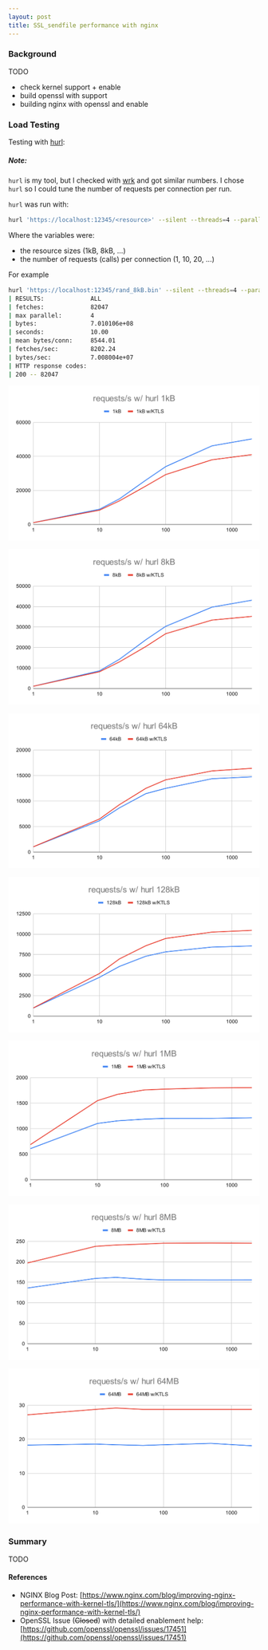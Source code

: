 ```yaml
---
layout: post
title: SSL_sendfile performance with nginx
---
```


### Background

TODO

- check kernel support + enable
- build openssl with support
- building nginx with openssl and enable

### Load Testing

Testing with [hurl](https://github.com/edgio/hurl):

##### Note:

`hurl` is my tool, but I checked with [wrk](https://github.com/wg/wrk) and got similar numbers.  I chose `hurl` so I could tune the number of requests per connection per run.

`hurl` was run with:
```sh
hurl 'https://localhost:12345/<resource>' --silent --threads=4 --parallel=4 --seconds=10 --calls=<num_calls>
```
Where the variables were:
- the resource sizes (1kB, 8kB, ...)
- the number of requests (calls) per connection (1, 10, 20, ...)

For example
```sh
hurl 'https://localhost:12345/rand_8kB.bin' --silent --threads=4 --parallel=4 --seconds=10 --calls=10
| RESULTS:             ALL
| fetches:             82047
| max parallel:        4
| bytes:               7.010106e+08
| seconds:             10.00
| mean bytes/conn:     8544.01
| fetches/sec:         8202.24
| bytes/sec:           7.008004e+07
| HTTP response codes: 
| 200 -- 82047
```

![img](https://github.com/tinselcity/tinselcity.github.io/blob/master/images/blog/2023_2_21_SSL_sendfile/requests_s_w_hurl_1kB.svg?raw=true "Requests/s 1kB")

![img](https://github.com/tinselcity/tinselcity.github.io/blob/master/images/blog/2023_2_21_SSL_sendfile/requests_s_w_hurl_8kB.svg?raw=true "Requests/s 8kB")

![img](https://github.com/tinselcity/tinselcity.github.io/blob/master/images/blog/2023_2_21_SSL_sendfile/requests_s_w_hurl_64kB.svg?raw=true "Requests/s 64kB")

![img](https://github.com/tinselcity/tinselcity.github.io/blob/master/images/blog/2023_2_21_SSL_sendfile/requests_s_w_hurl_128kB.svg?raw=true "Requests/s 128kB")

![img](https://github.com/tinselcity/tinselcity.github.io/blob/master/images/blog/2023_2_21_SSL_sendfile/requests_s_w_hurl_1MB.svg?raw=true "Requests/s 1MB")

![img](https://github.com/tinselcity/tinselcity.github.io/blob/master/images/blog/2023_2_21_SSL_sendfile/requests_s_w_hurl_8MB.svg?raw=true "Requests/s 8MB")

![img](https://github.com/tinselcity/tinselcity.github.io/blob/master/images/blog/2023_2_21_SSL_sendfile/requests_s_w_hurl_64MB.svg?raw=true "Requests/s 64MB")


### Summary
TODO

#### References
- NGINX Blog Post: [https://www.nginx.com/blog/improving-nginx-performance-with-kernel-tls/](https://www.nginx.com/blog/improving-nginx-performance-with-kernel-tls/)
- OpenSSL Issue (~~Closed~~) with detailed enablement help: [https://github.com/openssl/openssl/issues/17451](https://github.com/openssl/openssl/issues/17451)
